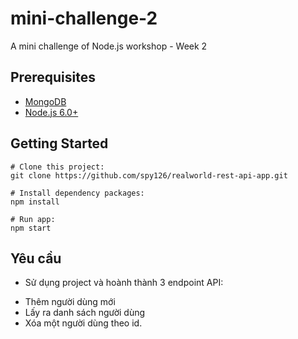 # mini-challenge-2

A mini challenge of Node.js workshop - Week 2

## Prerequisites
- [MongoDB](https://www.mongodb.org/downloads)
- [Node.js 6.0+](http://nodejs.org)

## Getting Started
```
# Clone this project:
git clone https://github.com/spy126/realworld-rest-api-app.git

# Install dependency packages:
npm install

# Run app:
npm start
```

## Yêu cầu

- Sử dụng project và hoành thành 3 endpoint API:
 + Thêm người dùng mới
 + Lấy ra danh sách người dùng
 + Xóa một người dùng theo id.
 
